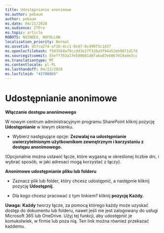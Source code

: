 ```yaml
---
title: Udostępnianie anonimowe
ms.author: pebaum
author: pebaum
ms.date: 04/21/2020
ms.audience: ITPro
ms.topic: article
ROBOTS: NOINDEX, NOFOLLOW
localization_priority: Normal
ms.assetid: d57ca274-af16-4cc1-8c67-8c499f5c1d37
ms.openlocfilehash: f503564af9ccdd3e27f328a3f94a52eb9871d17d
ms.sourcegitcommit: 55eff703a17e500681d8fa6a87eb067019ade3cc
ms.translationtype: MT
ms.contentlocale: pl-PL
ms.lasthandoff: 04/22/2020
ms.locfileid: "43708065"
---
```

# <a name="anonymous-sharing"></a>Udostępnianie anonimowe

 **Włączanie dostępu anonimowego**
  
W nowym centrum administracyjnym programu SharePoint kliknij pozycję **Udostępnianie** w lewym okienku. 
  
- Wybierz następujące opcje: **Zezwalaj na udostępnianie uwierzytelnionym użytkownikom zewnętrznym i korzystaniu z dostępu anonimowego.**
  
(Opcjonalnie można ustawić łącze, które wygasną w określonej liczbie dni, i wybrać sposób, w jaki adresaci mogą korzystać z łączy).
    
 **Anonimowe udostępnianie pliku lub folderu**
  
- Zaznacz plik lub folder, który chcesz udostępnić, a następnie kliknij pozycję **Udostępnij**. 
    
- Dla kogo chcesz pracować z tym linkiem? kliknij **pozycję Każdy.**
  
 **Uwaga:** **Każdy** tworzy łącze, za pomocą którego każdy może uzyskać dostęp do dokumentu lub folderu, nawet jeśli nie jest zalogowany do usługi Microsoft 365 lub OneDrive. Użyj tej funkcji, aby udostępnić je komukolwiek, w firmie lub poza nią. Ten link można również przekazać każdemu. 
    

